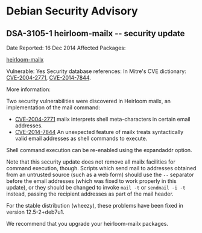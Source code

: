 
Debian Security Advisory
========================


DSA-3105-1 heirloom-mailx -- security update
--------------------------------------------



Date Reported:
16 Dec 2014
Affected Packages:

[heirloom-mailx](https://packages.debian.org/src:heirloom-mailx)

Vulnerable:
Yes
Security database references:
In Mitre's CVE dictionary: [CVE-2004-2771](https://security-tracker.debian.org/tracker/CVE-2004-2771), [CVE-2014-7844](https://security-tracker.debian.org/tracker/CVE-2014-7844).  

More information:

Two security vulnerabilities were discovered in Heirloom mailx, an
implementation of the mail command:


* [CVE-2004-2771](https://security-tracker.debian.org/tracker/CVE-2004-2771)
mailx interprets shell meta-characters in certain email
 addresses.
* [CVE-2014-7844](https://security-tracker.debian.org/tracker/CVE-2014-7844)
An unexpected feature of mailx treats syntactically valid email
 addresses as shell commands to execute.


Shell command execution can be re-enabled using the expandaddr
option.


Note that this security update does not remove all mailx facilities
for command execution, though. Scripts which send mail to addresses
obtained from an untrusted source (such as a web form) should use the
`--` separator before the email addresses (which was fixed to work
properly in this update), or they should be changed to invoke
`mail -t` or `sendmail -i -t` instead, passing the recipient addresses
as part of the mail header.


For the stable distribution (wheezy), these problems have been fixed in
version 12.5-2+deb7u1.


We recommend that you upgrade your heirloom-mailx packages.





